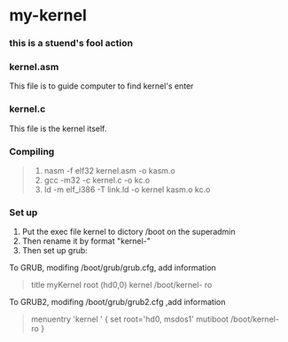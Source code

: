 # my-kernel

### this is a stuend's fool action


### kernel.asm
This file is to guide computer to find kernel's enter

### kernel.c
This file is the kernel itself.

### Compiling
> 1. nasm -f elf32 kernel.asm -o kasm.o
> 2. gcc -m32 -c kernel.c -o kc.o
> 3. ld -m elf_i386 -T link.ld -o kernel kasm.o kc.o

### Set up
1. Put the exec file kernel to dictory /boot on the superadmin
2. Then rename it by format "kernel-<version>"
3. Then set up grub:

To GRUB, modifing /boot/grub/grub.cfg, add information
> title myKernel
>	root (hd0,0)
>	kernel /boot/kernel-<version> ro

To GRUB2, modifing /boot/grub/grub2.cfg ,add information
> menuentry 'kernel <version>' {
>		set root='hd0, msdos1'
>		mutiboot /boot/kernel-<version> ro
>}
